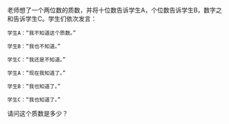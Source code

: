 老师想了一个两位数的质数，并将十位数告诉学生A，个位数告诉学生B，数字之和告诉学生C。学生们依次发言：

    学生A：“我不知道这个质数。”

    学生B：“我也不知道。”

    学生C：“我还是不知道。”

    学生A：“现在我知道了。”

    学生B：“我也知道了。”

    学生C：“我也知道了。”

请问这个质数是多少？